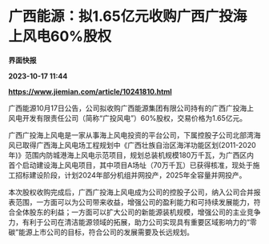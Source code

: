 # 广西能源：拟1.65亿元收购广西广投海上风电60%股权
**界面快报**

**2023-10-17 11:44**

**https://www.jiemian.com/article/10241810.html**

广西能源10月17日公告，公司拟收购广西能源集团有限公司持有的广西广投海上风电开发有限责任公司（简称“广投风电”）60%股权，交易价格为1.65亿元。

广西广投海上风电是一家从事海上风电投资的平台公司，下属控股子公司北部湾海风已取得广西海上风电场工程规划中《广西壮族自治区海洋功能区划(2011-2020年)》范围内防城港海上风电示范项目，规划总装机规模180万千瓦，为广西区内首个启动建设海上风电项目，其中项目A场址（70万千瓦）已获得核准，现处于施工招标建设阶段，计划2024年部分机组并网投产，2025年全容量并网投产。

本次股权收购完成后，广西广投海上风电成为公司的控股子公司，纳入公司合并报表范围，一方面可以为公司带来收益，增强公司的盈利能力和可持续发展能力，符合全体股东的利益；一方面可以扩大公司的新能源装机规模，增强公司的主业竞争力，有利于公司在清洁能源领域的拓展，助力公司实现具有重要区域影响力的“零碳”能源上市公司的目标，符合公司的发展需要及长远规划。